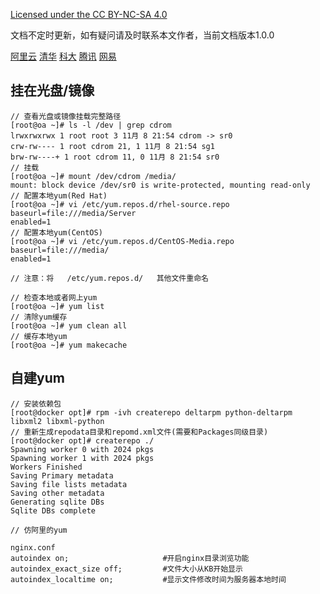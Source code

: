 [Licensed under the CC BY-NC-SA 4.0](https://creativecommons.org/licenses/by-nc-sa/4.0/deed.zh)

文档不定时更新，如有疑问请及时联系本文作者，当前文档版本1.0.0

[阿里云](https://developer.aliyun.com/mirror/) [清华](https://mirrors.tuna.tsinghua.edu.cn/) [科大](https://mirrors.ustc.edu.cn/) [腾讯](https://mirrors.cloud.tencent.com/) [网易](http://mirrors.163.com/)

## 挂在光盘/镜像
~~~
// 查看光盘或镜像挂载完整路径
[root@oa ~]# ls -l /dev | grep cdrom
lrwxrwxrwx 1 root root 3 11月 8 21:54 cdrom -> sr0
crw-rw---- 1 root cdrom 21, 1 11月 8 21:54 sg1
brw-rw----+ 1 root cdrom 11, 0 11月 8 21:54 sr0
// 挂载
[root@oa ~]# mount /dev/cdrom /media/
mount: block device /dev/sr0 is write-protected, mounting read-only
// 配置本地yum(Red Hat)
[root@oa ~]# vi /etc/yum.repos.d/rhel-source.repo    
baseurl=file:///media/Server
enabled=1
// 配置本地yum(CentOS)
[root@oa ~]# vi /etc/yum.repos.d/CentOS-Media.repo
baseurl=file:///media/
enabled=1

// 注意：将   /etc/yum.repos.d/   其他文件重命名

// 检查本地或者网上yum
[root@oa ~]# yum list
// 清除yum缓存
[root@oa ~]# yum clean all 
// 缓存本地yum
[root@oa ~]# yum makecache
~~~

## 自建yum
~~~
// 安装依赖包
[root@docker opt]# rpm -ivh createrepo deltarpm python-deltarpm libxml2 libxml-python
// 重新生成repodata目录和repomd.xml文件(需要和Packages同级目录)
[root@docker opt]# createrepo ./
Spawning worker 0 with 2024 pkgs
Spawning worker 1 with 2024 pkgs
Workers Finished
Saving Primary metadata
Saving file lists metadata
Saving other metadata
Generating sqlite DBs
Sqlite DBs complete

// 仿阿里的yum

nginx.conf
autoindex on;                     #开启nginx目录浏览功能
autoindex_exact_size off;         #文件大小从KB开始显示
autoindex_localtime on;           #显示文件修改时间为服务器本地时间
~~~